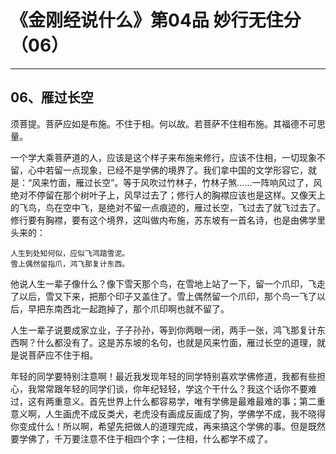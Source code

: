 # 《金刚经说什么》第04品 妙行无住分（06）

------

## 06、雁过长空

须菩提。菩萨应如是布施。不住于相。何以故。若菩萨不住相布施。其福德不可思量。

一个学大乘菩萨道的人，应该是这个样子来布施来修行，应该不住相，一切现象不留，心中若留一点现象，已经不是学佛的境界了。我们拿中国的文学形容它，就是：“风来竹面，雁过长空”。等于风吹过竹林子，竹林子煞……一阵响风过了，风绝对不停留在那个树叶子上，风早过去了；修行人的胸襟应该也是这样。又像天上的飞鸟，鸟在空中飞，是绝对不留一点痕迹的，雁过长空，飞过去了就飞过去了。修行要有胸襟，要有这个境界，这叫做内布施，苏东坡有一首名诗，也是由佛学里头来的：

```
人生到处知何似，应似飞鸿踏雪泥。
雪上偶然留指爪，鸿飞那复计东西。
```

他说人生一辈子像什么？像下雪天那个鸟，在雪地上站了一下，留一个爪印，飞走了以后，雪又下来，把那个印子又盖住了。雪上偶然留一个爪印，那个鸟一飞了以后，早把东南西北一起跑掉了，那个爪印啊也就不留了。

人生一辈子说要成家立业，子子孙孙，等到你两眼一闭，两手一张，鸿飞那复计东西啊？什么都没有了。这是苏东坡的名句，也就是风来竹面，雁过长空的道理，就是说菩萨应不住于相。

年轻的同学要特别注意啊！最近我发现年轻的同学特别喜欢学佛修道，我都有些担心，我常常跟年轻的同学们谈，你年纪轻轻，学这个干什么？我这个话你不要难过，这有两重意义。首先世界上什么都容易学，唯有学佛是最难最难的事；第二重意义啊，人生画虎不成反类犬，老虎没有画成反画成了狗，学佛学不成，我不晓得你变成什么！所以啊，希望先把做人的道理完成，再来搞这个学佛的事。但是既然要学佛了，千万要注意不住于相四个字；一住相，什么都学不成了。

